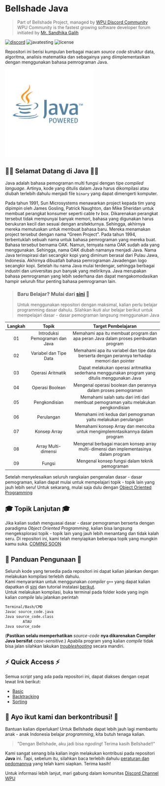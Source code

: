 # Bellshade Java
> Part of Bellshade Project, managed by [WPU Discord Community](http://discord.gg/S4rrXQU) <br>
> WPU Community is the fastest growing software developer forum initiated by [Mr. Sandhika Galih](https://www.youtube.com/c/WebProgrammingUNPAS)

[![discord](https://img.shields.io/discord/722002048643497994?logo=discord&logoColor=white&style=for-the-badge)](http://discord.gg/S4rrXQU)
![javatesting](https://img.shields.io/github/workflow/status/bellshade/Java/build%20java?style=for-the-badge)
![license](https://img.shields.io/github/license/bellshade/javaAlgorithm?style=for-the-badge)


Repositori ini berisi kumpulan berbagai macam *source code* struktur data, algoritma, analisis matematika dan sebagainya yang diimplementasikan dengan menggunakan bahasa pemrograman Java.

![image](https://raw.githubusercontent.com/github/explore/80688e429a7d4ef2fca1e82350fe8e3517d3494d/topics/java/java.png)


## 🎉🎉 Selamat Datang di Java 🎉🎉
Java adalah bahasa pemograman multi fungsi dengan tipe *compiled language*. Artinya, kode yang ditulis dalam Java harus dikompilasi atau diubah terlebih dahulu menjadi file `binary` yang dapat dimengerti komputer. 

Pada tahun 1991, Sun Microsystems menawarkan project kepada tim yang dipimpin oleh James Gosling, Patrick Naughton, dan Mike Sheridan untuk membuat perangkat konsumer seperti cable tv box. 
Dikarenakan perangkat tersebut tidak mempunyai banyak memori, bahasa yang digunakan harus berukuran kecil dan sesuai dengan arsitekturnya. Sehingga, akhirnya mereka memutuskan untuk membuat bahasa baru. Mereka menamakan project tersebut dengan nama “Green Project". 
Pada tahun 1994, terbentuklah sebuah nama untuk bahasa pemrograman yang mereka buat.
Bahasa tersebut bernama OAK. Namun, ternyata nama OAK sudah ada yang menggunakan.
Sehingga, nama OAK diubah namanya menjadi Java. Nama Java terinspirasi dari secangkir kopi yang diminum berasal dari Pulau Jawa, Indonesia. Akhirnya dibuatlah bahasa pemrograman Javadengan logo secangkir kopi. 
Setelah itu nama Java mulai terdengar, sehingga berbagai industri dan universitas pun banyak yang meliriknya. Java merupakan bahasa pemrograman yang lebih sederhana dan dapat
mengakomodasikan hampir seluruh fitur penting bahasa pemrograman lain.


> ### Baru Belajar? Mulai dari [sini]() 🌟
> Untuk menggunakan repositori dengan maksimal, kalian perlu belajar programming dasar dahulu. Silahkan ikuti alur belajar berikut untuk mempelajari dasar - dasar pemograman langsung menggunakan Java

| Langkah | Topik | Target Pembelajaran |
| :-----------: | :----------------------------------------: |:-----------------------------------------------------------------------------------------------------------------------------------------------------------------------: |
| 01 | Introduksi Pemograman dan Java | Memahami apa itu membuat program dan apa peran Java dalam proses pembuatan program |
| 02 | Variabel dan Tipe Data | Memahami apa itu variabel dan tipe data berserta dengan perannya terhadap memori dan pointer |
| 03 | Operasi Aritmatik | Dapat melakukan operasi aritmatika sederhana menggunakan program yang ditulis menggunakan Java |
| 04 | Operasi Boolean | Mengenal operasi boolean dan perannya dalam proses pemograman |
| 05 | Pengkondisian | Memahami salah satu dari inti dari membuat pemograman yaitu melakukan pengkondisian |
| 06 | Perulangan | Memahami inti kedua dari pemograman yaitu melakukan perulangan |
| 07 | Konsep Array | Memahami konsep Array dan mencoba untuk mengimplemntasikannya dalam program |
| 08 | Array Multi-dimensi | Mengenal berbagai macam konsep array multi-dimensi dan implementasinya dalam program |
| 09 | Fungsi | Mengenal konsep fungsi dalam teknik pemograman |

Setelah menyelesaikan seluruh rangkaian pengenalan dasar - dasar pemograman, kalian dapat mulai untuk mempelajari topik - topik lain yang jauh lebih seru!
Untuk sekarang, mulai saja dulu dengan [Object Oriented Programming]()

## 🎓 Topik Lanjutan 🎓
Jika kalian sudah menguasai dasar - dasar pemograman berserta dengan paradigma *Object Oriented Programming*, kalian bisa langsung mengeksplorasi topik - topik lain yang jauh lebih menantang dan tidak kalah seru. Di repositori ini, kami telah menyiapkan beberapa topik yang mungkin kamu suka.
[COMING SOON]()

## 📃 Panduan Pengunaan 📃
Seluruh kode yang tersedia pada repositori ini dapat kalian jalankan dengan melakukan kompilasi terlebih dahulu. <br>
Kami menyarankan untuk menggunakan *compiler* `g++` yang dapat kalian dapatkan di [sini]() dan tutorial instalasi [berikut](). <br>
Untuk melakukan kompilasi, buka terminal pada folder kode yang ingin kalian *compile* lalu jalankan perintah
```
Terminal/Bash/CMD
Javac source_code.java
Java source_code.class
        ATAU
Java source_code
```
(**Pastikan selalu memperhatikan** _source-code_ **nya dikarenakan Compiler Java bersifat** _case-sensitive_.)
Apabila program yang kalian *compile* tidak bisa jalan silahkan lakukan [*troubleshooting*]() secara mandiri.<br>


## ⚡ Quick Access ⚡
Semua *script* yang ada pada repositori ini, dapat diakses dengan cepat lewat link berikut:
- [Basic](basic/)
- [Backtracking](backtracking/)
- [Sorting](sorting)

## 🤩 Ayo ikut kami dan berkontribusi! 🤩 
Bantuan kalian diperlukan! Untuk Bellshade dapat lebih jauh lagi membantu anak - anak Indonesia belajar *programming*, kita butuh tenaga kalian.
> "Dengan Bellshade, aku jadi bisa *ngoding*! Terima kasih Bellshade!!"

Kami sangat senang bila kalian ingin melakukan kontribusi pada repositori **Java** ini. Tapi, sebelum itu, silahkan baca terlebih dahulu [peraturan dan pedomannya](CONTRIBUTING.md) yang telah kami siapkan. Terima kasih! 

Untuk informasi lebih lanjut, mari gabung dalam komunitas [Discord Channel WPU](http://discord.gg/S4rrXQU)
